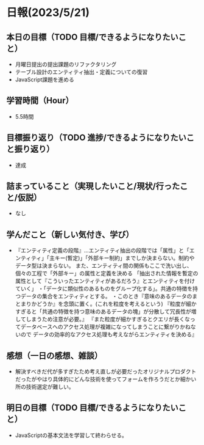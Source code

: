 # 日報(2023/5/21)

## 本日の目標（TODO 目標/できるようになりたいこと）

- 月曜日提出の提出課題のリファクタリング
- テーブル設計のエンティティ抽出・定義についての復習
- JavaScript課題を進める

## 学習時間（Hour）
- 5.5時間

## 目標振り返り（TODO 進捗/できるようになりたいこと振り返り）
- 達成

## 詰まっていること（実現したいこと/現状/行ったこと/仮説）

- なし


## 学んだこと（新しい気付き、学び）

- 『エンティティ定義の段階』…エンティティ抽出の段階では「属性」と「エンティティ」「主キー(暫定)」「外部キー制約」までしか決まらない。制約やデータ型は決まらない。
また、エンティティ間の関係もここで洗い出し、個々の工程で「外部キー」の属性と定義を決める
「抽出された情報を暫定の属性として『こういったエンティティがあるだろう』とエンティティを付けていく」
・「データに類似性のあるものをグループ化する」。共通の特徴を持つデータの集合をエンティティとする。
・このとき『意味のあるデータのまとまりかどうか』を念頭に置く。(これを粒度を考えるという)
『粒度が細かすぎると「共通の特徴を持つ意味のあるデータの塊」が分散して冗長性が増してしまうため注意が必要。』
『また粒度が細かすぎるとクエリが長くなってデータベースへのアクセス処理が複雑になってしまうことに繋がりかねないので
データの効率的なアクセス処理も考えながらエンティティを決める』

## 感想（一日の感想、雑談）

- 解決すべきだ代が多すぎたため考え直しが必要だったオリジナルプロダクトだったがやはり具体的にどんな技術を使ってフォームを作ろうだとか細かい所の技術選定が難しい。

## 明日の目標（TODO 目標/できるようになりたいこと）

- JavaScriptの基本文法を学習して終わらせる。